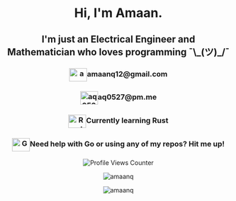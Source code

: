 <p align="center">
    <h1 align="center">Hi, I'm Amaan.</h1>
    <h2 align="center">I'm just an Electrical Engineer and Mathematician who loves programming ¯\_(ツ)_/¯</h2>
    <h3 align="center"><a href="mailto:amaanq12@gmail.com" target="blank"><img align="center" src="https://cdn.jsdelivr.net/npm/simple-icons@6.15.0/icons/gmail.svg" alt="amaanq12" height="30" width="40"/></a>amaanq12@gmail.com</h3>
    <h3 align="center"><a href="mailto:aq0527@pm.me" target="blank"><img align="center" src="https://cdn.jsdelivr.net/npm/simple-icons@6.15.0/icons/protonmail.svg" alt="aq0527" height="30" width="40"/></a>aq0527@pm.me</h3>
    <h3 align="center"><a href="https://www.rust-lang.org/" target="blank"><img align="center" src="https://cdn.jsdelivr.net/npm/simple-icons@6.15.0/icons/rust.svg" alt="Rust" height="30" width="40"></a>Currently learning Rust</h3>
    <h3 align="center"><a href="https://go.dev/" target="blank"><img align="center" src="https://cdn.jsdelivr.net/npm/simple-icons@6.15.0/icons/go.svg" alt="Go" height="30" width="40"></a>Need help with Go or using any of my repos? Hit me up!</h3>
</p>
<p align="center"><img align="center" src="https://komarev.com/ghpvc/?username=amaanq" alt="Profile Views Counter"/></p>
<p align="center"><img align="center" src="https://github-readme-stats.vercel.app/api/top-langs/?username=amaanq&layout=compact&theme=tokyonight&title_color=0x005ACE&icon_color=0x005ACE&custom_title=My%20Most%20Used%20Languages" alt="amaanq"/></p>
<p align="center"><img align="center" src="https://github-readme-stats.vercel.app/api?username=amaanq&show_icons=true&theme=tokyonight&hide=stars&count_private=true&title_color=0x005ACE&icon_color=0x005ACE&custom_title=My%20GitHub%20Stats" alt="amaanq"/></p>
